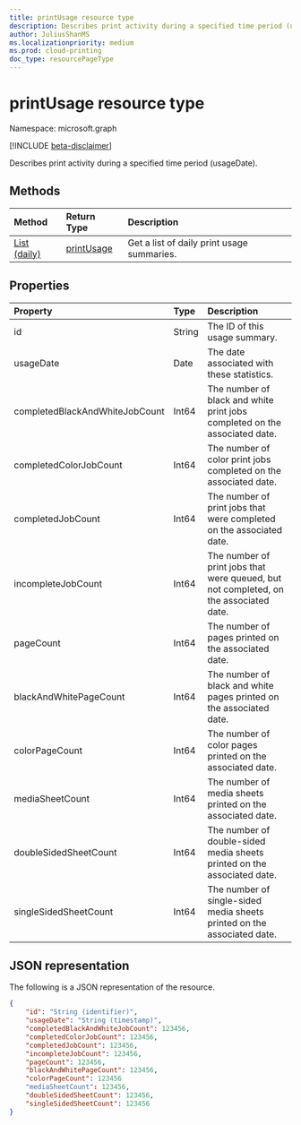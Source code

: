 ```yaml
---
title: printUsage resource type
description: Describes print activity during a specified time period (usageDate).
author: JuliusShanMS
ms.localizationpriority: medium
ms.prod: cloud-printing
doc_type: resourcePageType
---
```


# printUsage resource type

Namespace: microsoft.graph

[!INCLUDE [beta-disclaimer](../../includes/beta-disclaimer.md)]

Describes print activity during a specified time period (usageDate).

## Methods

| Method       | Return Type | Description |
|:-------------|:------------|:------------|
| [List (daily)](../api/reportroot-list-dailyprintusage.md) | [printUsage](printusage.md) | Get a list of daily print usage summaries. |

## Properties
| Property     | Type        | Description |
|:-------------|:------------|:------------|
|id|String|The ID of this usage summary.|
|usageDate|Date|The date associated with these statistics.|
|completedBlackAndWhiteJobCount|Int64|The number of black and white print jobs completed on the associated date.|
|completedColorJobCount|Int64|The number of color print jobs completed on the associated date.|
|completedJobCount|Int64|The number of print jobs that were completed on the associated date.|
|incompleteJobCount|Int64|The number of print jobs that were queued, but not completed, on the associated date.|
|pageCount|Int64|The number of pages printed on the associated date.|
|blackAndWhitePageCount|Int64|The number of black and white pages printed on the associated date.|
|colorPageCount|Int64|The number of color pages printed on the associated date.|
|mediaSheetCount|Int64|The number of media sheets printed on the associated date.|
|doubleSidedSheetCount|Int64|The number of double-sided media sheets printed on the associated date.|
|singleSidedSheetCount|Int64|The number of single-sided media sheets printed on the associated date.|


## JSON representation

The following is a JSON representation of the resource.

<!-- {
  "blockType": "resource",
  "@odata.type": "microsoft.graph.printUsage"
}-->

```json
{
    "id": "String (identifier)",
    "usageDate": "String (timestamp)",
    "completedBlackAndWhiteJobCount": 123456,
    "completedColorJobCount": 123456,
    "completedJobCount": 123456,
    "incompleteJobCount": 123456,
    "pageCount": 123456,
    "blackAndWhitePageCount": 123456,
    "colorPageCount": 123456
    "mediaSheetCount": 123456,
    "doubleSidedSheetCount": 123456,
    "singleSidedSheetCount": 123456
}
```

